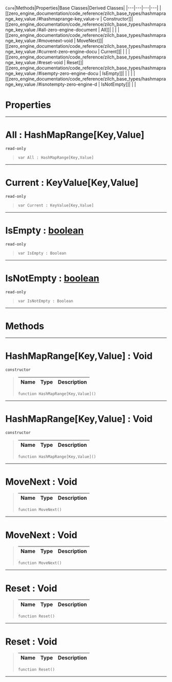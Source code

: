  `Core`|Methods|Properties|Base Classes|Derived Classes|
|---|---|---|---|
|[[zero_engine_documentation/code_reference/zilch_base_types/hashmaprange_key,value /#hashmaprange-key,value-v | Constructor]]|[[zero_engine_documentation/code_reference/zilch_base_types/hashmaprange_key,value /#all-zero-engine-document | All]]| | |
|[[zero_engine_documentation/code_reference/zilch_base_types/hashmaprange_key,value /#movenext-void | MoveNext]]|[[zero_engine_documentation/code_reference/zilch_base_types/hashmaprange_key,value /#current-zero-engine-docu | Current]]| | |
|[[zero_engine_documentation/code_reference/zilch_base_types/hashmaprange_key,value /#reset-void | Reset]]|[[zero_engine_documentation/code_reference/zilch_base_types/hashmaprange_key,value /#isempty-zero-engine-docu | IsEmpty]]| | |
| |[[zero_engine_documentation/code_reference/zilch_base_types/hashmaprange_key,value /#isnotempty-zero-engine-d | IsNotEmpty]]| | |


 #  Properties


---  
 #  All : HashMapRange[Key,Value]

 `read-only`

> 
> ``` lang=cpp, name=Zilch
> var All : HashMapRange[Key,Value]


---  
 #  Current : KeyValue[Key,Value]

 `read-only`

> 
> ``` lang=cpp, name=Zilch
> var Current : KeyValue[Key,Value]


---  
 #  IsEmpty : [boolean](https://github.com/ArendDanielek/ZeroDocsTest/blob/master/code_reference/zilch_base_types/boolean.markdown)

 `read-only`

> 
> ``` lang=cpp, name=Zilch
> var IsEmpty : Boolean


---  
 #  IsNotEmpty : [boolean](https://github.com/ArendDanielek/ZeroDocsTest/blob/master/code_reference/zilch_base_types/boolean.markdown)

 `read-only`

> 
> ``` lang=cpp, name=Zilch
> var IsNotEmpty : Boolean


---  
 #  Methods


---  
 #  HashMapRange[Key,Value] : Void

 `constructor`

> 
> |Name|Type|Description|
> |---|---|---|
> ``` lang=cpp, name=Zilch
> function HashMapRange[Key,Value]()
> ``` 


---  
 #  HashMapRange[Key,Value] : Void

 `constructor`

> 
> |Name|Type|Description|
> |---|---|---|
> ``` lang=cpp, name=Zilch
> function HashMapRange[Key,Value]()
> ``` 


---  
 #  MoveNext : Void

> 
> |Name|Type|Description|
> |---|---|---|
> ``` lang=cpp, name=Zilch
> function MoveNext()
> ``` 


---  
 #  MoveNext : Void

> 
> |Name|Type|Description|
> |---|---|---|
> ``` lang=cpp, name=Zilch
> function MoveNext()
> ``` 


---  
 #  Reset : Void

> 
> |Name|Type|Description|
> |---|---|---|
> ``` lang=cpp, name=Zilch
> function Reset()
> ``` 


---  
 #  Reset : Void

> 
> |Name|Type|Description|
> |---|---|---|
> ``` lang=cpp, name=Zilch
> function Reset()
> ``` 


---  
 
  
  
  
  
  
  
  

 